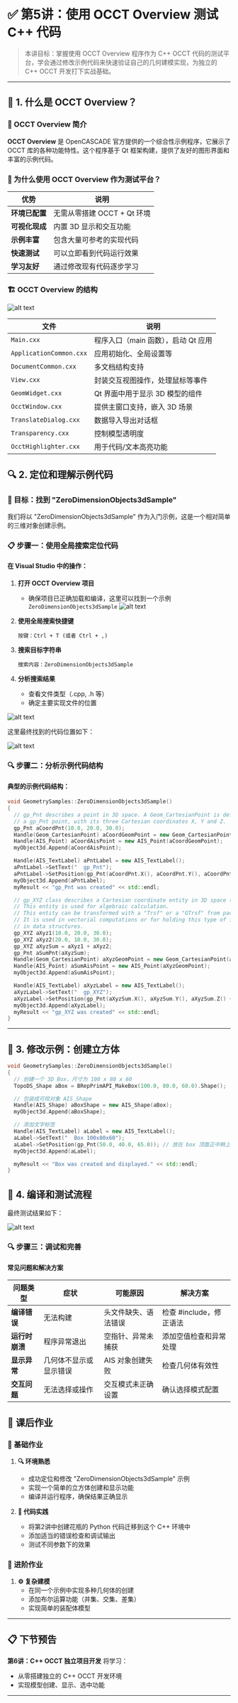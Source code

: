 # ✅ 第5讲：使用 OCCT Overview 测试 C++ 代码

> 本讲目标：掌握使用 OCCT Overview 程序作为 C++ OCCT 代码的测试平台，学会通过修改示例代码来快速验证自己的几何建模实现，为独立的 C++ OCCT 开发打下实战基础。

---

## 🎯 1. 什么是 OCCT Overview？

### 📖 OCCT Overview 简介

**OCCT Overview** 是 OpenCASCADE 官方提供的一个综合性示例程序，它展示了 OCCT 库的各种功能特性。这个程序基于 Qt 框架构建，提供了友好的图形界面和丰富的示例代码。

### 🔧 为什么使用 OCCT Overview 作为测试平台？

| 优势 | 说明 |
|------|------|
| **环境已配置** | 无需从零搭建 OCCT + Qt 环境 |
| **可视化现成** | 内置 3D 显示和交互功能 |
| **示例丰富** | 包含大量可参考的实现代码 |
| **快速测试** | 可以立即看到代码运行效果 |
| **学习友好** | 通过修改现有代码逐步学习 |

### 🏗️ OCCT Overview 的结构



![alt text](image.png)


| 文件                      | 说明                     |
| ----------------------- | ---------------------- |
| `Main.cxx`              | 程序入口（main 函数），启动 Qt 应用 |
| `ApplicationCommon.cxx` | 应用初始化、全局设置等            |
| `DocumentCommon.cxx`    | 多文档结构支持                |
| `View.cxx`              | 封装交互视图操作，处理鼠标等事件       |
| `GeomWidget.cxx`        | Qt 界面中用于显示 3D 模型的组件    |
| `OcctWindow.cxx`        | 提供主窗口支持，嵌入 3D 场景       |
| `TranslateDialog.cxx`   | 数据导入导出对话框              |
| `Transparency.cxx`      | 控制模型透明度                |
| `OcctHighlighter.cxx`   | 用于代码/文本高亮功能            |


## 🔍 2. 定位和理解示例代码

### 🎯 目标：找到 "ZeroDimensionObjects3dSample"

我们将以 "ZeroDimensionObjects3dSample" 作为入门示例，这是一个相对简单的三维对象创建示例。

### 📋 步骤一：使用全局搜索定位代码

#### 在 Visual Studio 中的操作：

1. **打开 OCCT Overview 项目**
   - 确保项目已正确加载和编译，这里可以找到一个示例`ZeroDimensionObjects3dSample`
![alt text](<屏幕截图 2025-07-13 172819.png>)
2. **使用全局搜索快捷键**
   ```
   按键：Ctrl + T (或者 Ctrl + ,)
   ```

3. **搜索目标字符串**
   ```
   搜索内容：ZeroDimensionObjects3dSample
   ```

4. **分析搜索结果**
   - 查看文件类型（.cpp, .h 等）
   - 确定主要实现文件的位置

![alt text](image-1.png)
 
 这里最终找到的代码位置如下：

 ![alt text](image-2.png)




### 🔍 步骤二：分析示例代码结构

#### 典型的示例代码结构：

```cpp
void GeometrySamples::ZeroDimensionObjects3dSample()
{
  // gp_Pnt describes a point in 3D space. A Geom_CartesianPoint is defined by
  // a gp_Pnt point, with its three Cartesian coordinates X, Y and Z.
  gp_Pnt aCoordPnt(10.0, 20.0, 30.0);
  Handle(Geom_CartesianPoint) aCoordGeomPoint = new Geom_CartesianPoint(aCoordPnt);
  Handle(AIS_Point) aCoordAisPoint = new AIS_Point(aCoordGeomPoint);
  myObject3d.Append(aCoordAisPoint);

  Handle(AIS_TextLabel) aPntLabel = new AIS_TextLabel();
  aPntLabel->SetText("  gp_Pnt");
  aPntLabel->SetPosition(gp_Pnt(aCoordPnt.X(), aCoordPnt.Y(), aCoordPnt.Z() + 5.0));
  myObject3d.Append(aPntLabel);
  myResult << "gp_Pnt was created" << std::endl;

  // gp_XYZ class describes a Cartesian coordinate entity in 3D space (X,Y,Z).
  // This entity is used for algebraic calculation.
  // This entity can be transformed with a "Trsf" or a "GTrsf" from package "gp".
  // It is used in vectorial computations or for holding this type of information
  // in data structures.
  gp_XYZ aXyz1(10.0, 20.0, 30.0);
  gp_XYZ aXyz2(20.0, 10.0, 30.0);
  gp_XYZ aXyzSum = aXyz1 + aXyz2;
  gp_Pnt aSumPnt(aXyzSum);
  Handle(Geom_CartesianPoint) aXyzGeomPoint = new Geom_CartesianPoint(aSumPnt);
  Handle(AIS_Point) aSumAisPoint = new AIS_Point(aXyzGeomPoint);
  myObject3d.Append(aSumAisPoint);

  Handle(AIS_TextLabel) aXyzLabel = new AIS_TextLabel();
  aXyzLabel->SetText("  gp_XYZ");
  aXyzLabel->SetPosition(gp_Pnt(aXyzSum.X(), aXyzSum.Y(), aXyzSum.Z() + 5.0));
  myObject3d.Append(aXyzLabel);
  myResult << "gp_XYZ was created" << std::endl;
}
```


---

## 🔧 3. 修改示例：创建立方体


```c++
void GeometrySamples::ZeroDimensionObjects3dSample()
{
  // 创建一个 3D Box，尺寸为 100 x 80 x 60
  TopoDS_Shape aBox = BRepPrimAPI_MakeBox(100.0, 80.0, 60.0).Shape();

  // 包装成可视对象 AIS_Shape
  Handle(AIS_Shape) aBoxShape = new AIS_Shape(aBox);
  myObject3d.Append(aBoxShape);

  // 添加文字标签
  Handle(AIS_TextLabel) aLabel = new AIS_TextLabel();
  aLabel->SetText("  Box 100x80x60");
  aLabel->SetPosition(gp_Pnt(50.0, 40.0, 65.0)); // 放在 box 顶面正中稍上
  myObject3d.Append(aLabel);

  myResult << "Box was created and displayed." << std::endl;
}


```

## 🔄 4. 编译和测试流程

最终测试结果如下：

![alt text](image-3.png)

### 🔍 步骤三：调试和完善

#### 常见问题和解决方案

| 问题类型 | 症状 | 可能原因 | 解决方案 |
|----------|------|----------|----------|
| **编译错误** | 无法构建 | 头文件缺失、语法错误 | 检查 #include，修正语法 |
| **运行时崩溃** | 程序异常退出 | 空指针、异常未捕获 | 添加空值检查和异常处理 |
| **显示异常** | 几何体不显示或显示错误 | AIS 对象创建失败 | 检查几何体有效性 |
| **交互问题** | 无法选择或操作 | 交互模式未正确设置 | 确认选择模式配置 |


## 🧪 课后作业

### 📝 基础作业

1. **🔍 环境熟悉**
   - 成功定位和修改 "ZeroDimensionObjects3dSample" 示例
   - 实现一个简单的立方体创建和显示功能
   - 编译并运行程序，确保结果正确显示

2. **🔧 代码实践**
   - 将第2讲中创建花瓶的 Python 代码迁移到这个 C++ 环境中
   - 添加适当的错误检查和调试输出
   - 测试不同参数下的效果

### 🚀 进阶作业


1. **⚙️ 复杂建模**
   - 在同一个示例中实现多种几何体的创建
   - 添加布尔运算功能（并集、交集、差集）
   - 实现简单的装配体模型


---

## 📋 下节预告

**第6讲：C++ OCCT 独立项目开发** 将学习：
- 从零搭建独立的 C++ OCCT 开发环境
- 实现模型创建、显示、选中功能

---
